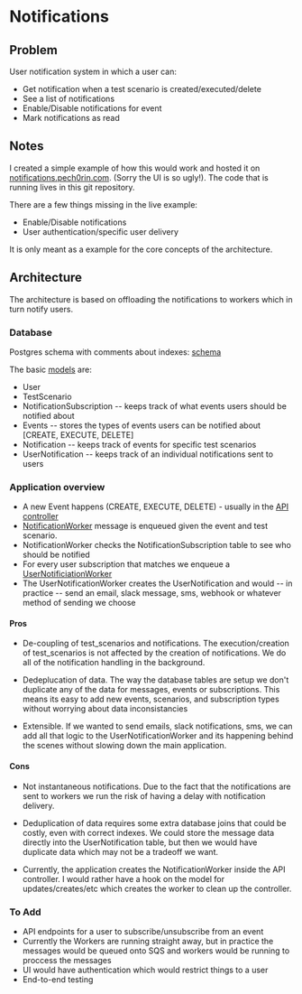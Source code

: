 # Notifications

## Problem

User notification system in which a user can:

- Get notification when a test scenario is created/executed/delete
- See a list of notifications
- Enable/Disable notifications for event
- Mark notifications as read


## Notes

I created a simple example of how this would work and hosted it on [notifications.pech0rin.com](http://notifications.pech0rin.com). (Sorry the UI is so ugly!). The code that is running lives in this git repository.

There are a few things missing in the live example:
- Enable/Disable notifications
- User authentication/specific user delivery

It is only meant as a example for the core concepts of the architecture.


## Architecture

The architecture is based on offloading the notifications to workers which in turn notify users.

### Database

Postgres schema with comments about indexes: [schema](https://github.com/sjohnson540/notification-service/blob/master/db/schema.sql)

The basic [models](https://github.com/sjohnson540/notification-service/blob/master/notifications/models.py) are:

- User
- TestScenario
- NotificationSubscription -- keeps track of what events users should be notified about
- Events -- stores the types of events users can be notified about [CREATE, EXECUTE, DELETE]
- Notification -- keeps track of events for specific test scenarios
- UserNotification -- keeps track of an individual notifications sent to users

### Application overview

- A new Event happens (CREATE, EXECUTE, DELETE) - usually in the [API controller](https://github.com/sjohnson540/notification-service/blob/master/notifications/controllers.py)
- [NotificationWorker](https://github.com/sjohnson540/notification-service/blob/master/notifications/workers/notification.py) message is enqueued given the event and test scenario.
- NotificationWorker checks the NotificationSubscription table to see who should be notified
- For every user subscription that matches we enqueue a [UserNotificiationWorker](https://github.com/sjohnson540/notification-service/blob/master/notifications/workers/user_notification.py)
- The UserNotificationWorker creates the UserNotification and would -- in practice -- send an email, slack message, sms, webhook or whatever method of sending we choose

#### Pros

- De-coupling of test_scenarios and notifications. The execution/creation of test_scenarios is not affected by the creation of notifications. We do all of the notification handling in the background.

- Dedeplucation of data. The way the database tables are setup we don't duplicate any of the data for messages, events or subscriptions. This means its easy to add new events, scenarios, and subscription types without worrying about data inconsistancies

- Extensible. If we wanted to send emails, slack notifications, sms, we can add all that logic to the UserNotificationWorker and its happening behind the scenes without slowing down the main application.

#### Cons

- Not instantaneous notifications. Due to the fact that the notifications are sent to workers we run the risk of having a delay with notification delivery.

- Deduplication of data requires some extra database joins that could be costly, even with correct indexes. We could store the message data directly into the UserNotification table, but then we would have duplicate data which may not be a tradeoff we want.

- Currently, the application creates the NotificationWorker inside the API controller. I would rather have a hook on the model for updates/creates/etc which creates the worker to clean up the controller.


### To Add

- API endpoints for a user to subscribe/unsubscribe from an event
- Currently the Workers are running straight away, but in practice the
  messages would be queued onto SQS and workers would be running to
  proccess the messages
- UI would have authentication which would restrict things to a user
- End-to-end testing